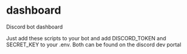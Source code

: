 # dashboard
Discord bot dashboard


Just add these scripts to your bot and add DISCORD_TOKEN and SECRET_KEY to your .env. Both can be found on the discord dev portal
